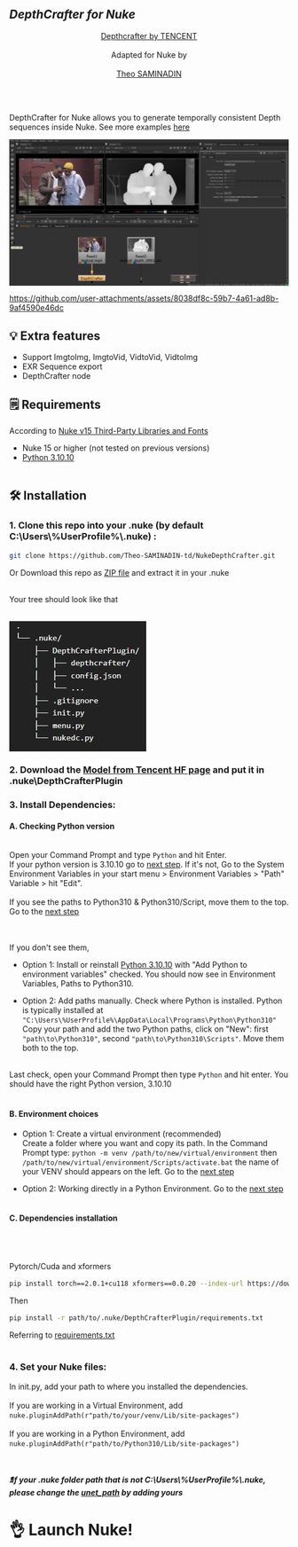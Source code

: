 ## ___***DepthCrafter for Nuke***___
<div align="center">

[Depthcrafter by TENCENT](https://github.com/Tencent/DepthCrafter)
<br><br>
Adapted for Nuke by 
<br><br>
[Theo SAMINADIN](https://github.com/Theo-SAMINADIN-td)

</div>
 <br><br>

DepthCrafter for Nuke allows you to generate temporally consistent Depth sequences inside Nuke. See more examples [here](https://github.com/Tencent/DepthCrafter?tab=readme-ov-file#-visualization)

<div style="display: flex;">
  <img src="images/Screenshot_Global.jpg"/>
  <br><br>
</div>

https://github.com/user-attachments/assets/8038df8c-59b7-4a61-ad8b-9af4590e46dc

## 💡 Extra features

- Support ImgtoImg, ImgtoVid, VidtoVid, VidtoImg
- EXR Sequence export
- DepthCrafter node


## 🗒️ Requirements
According to [Nuke v15 Third-Party Libraries and Fonts](https://learn.foundry.com/nuke/content/misc/studio_third_party_libraries.html)

- Nuke 15 or higher (not tested on previous versions)
- [Python 3.10.10](https://www.python.org/downloads/release/python-31010/)
<br><br>
## 🛠️ Installation
### 1. Clone this repo into your .nuke (by default C:\Users\\%UserProfile%\\.nuke) :
```bash
git clone https://github.com/Theo-SAMINADIN-td/NukeDepthCrafter.git
```
Or Download this repo as [ZIP file](https://github.com/Theo-SAMINADIN-td/NukeDepthCrafter/archive/refs/heads/main.zip) and extract it in your .nuke
<br><br>

Your tree should look like that
<br><br>
<div style="display: flex;">
  <img src="images/Tree.jpg"/>
  <br><br>
</div>

### 2. Download the [Model from Tencent HF page](https://huggingface.co/tencent/DepthCrafter/blob/main/diffusion_pytorch_model.safetensors) and put it in .nuke\DepthCrafterPlugin


### 3. Install Dependencies:

#### A. Checking Python version
<br> Open your Command Prompt and type ```Python``` and hit Enter. 
<br>If your python version is 3.10.10 go to [next step](https://github.com/Theo-SAMINADIN-td/NukeDepthCrafter?tab=readme-ov-file#b-environment-choices). If it's not, Go to the System Environment Variables in your start menu > Environment Variables > "Path" Variable > hit "Edit".
<br><br>If you see the paths to Python310 & Python310/Script, move them to the top. Go to the [next step](https://github.com/Theo-SAMINADIN-td/NukeDepthCrafter?tab=readme-ov-file#b-environment-choices)

<br><br>If you don't see them, 
- Option 1: Install or reinstall [Python 3.10.10](https://www.python.org/downloads/release/python-31010/) with "Add Python to environment variables" checked. You should now see in Environment Variables, Paths to Python310.

- Option 2: Add paths manually. Check where Python is installed. Python is typically installed at ```"C:\Users\%UserProfile%\AppData\Local\Programs\Python\Python310"```
  <br>Copy your path and add the two Python paths, click on "New": first ```"path\to\Python310"```, second ```"path\to\Python310\Scripts"```. Move them both to the top.


<br>Last check, open your Command Prompt then type ```Python``` and hit enter. You should have the right Python version, 3.10.10
<br><br> 
#### B. Environment choices
- Option 1: Create a virtual environment (recommended)
<br>Create a folder where you want and copy its path.
In the Command Prompt type: ```python -m venv /path/to/new/virtual/environment``` then ```/path/to/new/virtual/environment/Scripts/activate.bat``` the name of your VENV should appears on the left. Go to the [next step](https://github.com/Theo-SAMINADIN-td/NukeDepthCrafter?tab=readme-ov-file#c-dependencies-installation)

- Option 2: Working directly in a Python Environment.
  Go to the [next step](https://github.com/Theo-SAMINADIN-td/NukeDepthCrafter?tab=readme-ov-file#c-dependencies-installation)
<br><br>
#### C. Dependencies installation
<br>
<br>
<br>
Pytorch/Cuda and xformers

```bash
pip install torch==2.0.1+cu118 xformers==0.0.20 --index-url https://download.pytorch.org/whl/cu118
```
Then
```bash
pip install -r path/to/.nuke/DepthCrafterPlugin/requirements.txt
```
Referring to [requirements.txt](https://github.com/Theo-SAMINADIN-td/NukeDepthCrafter/blob/main/DepthCrafterPlugin/requirements.txt)
<br><br>
### 4. Set your Nuke files: 

In init.py, add your path to where you installed the dependencies.
<br><br>
If you are working in a Virtual Environment, add ```nuke.pluginAddPath(r"path/to/your/venv/Lib/site-packages")``` 
<br>
</br>
If you are working in a Python Environment, add ```nuke.pluginAddPath(r"path/to/Python310/Lib/site-packages")``` 

<br></br>
***❗If your .nuke folder path that is not C:\Users\\%UserProfile%\\.nuke, please change the [unet_path](https://github.com/Theo-SAMINADIN-td/NukeDepthCrafter/blob/b79dcefdee3c9c872723a90ef2688cfd33c03022/nukedc.py#L47C3-L47C4) by adding yours***


# 👌 Launch Nuke!
